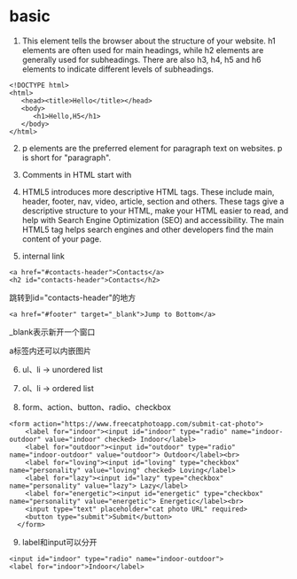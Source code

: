 # basic

1. This element tells the browser about the structure of your website. h1 elements are often used for main headings, while h2 elements are generally used for subheadings. There are also h3, h4, h5 and h6 elements to indicate different levels of subheadings.
```
<!DOCTYPE html>
<html>
   <head><title>Hello</title></head>
   <body>
      <h1>Hello,H5</h1>
   </body>
</html>
```

2. p elements are the preferred element for paragraph text on websites. p is short for "paragraph".

3. Comments in HTML start with <!-- and end with a -->

4. HTML5 introduces more descriptive HTML tags. These include main, header, footer, nav, video, article, section and others. These tags give a descriptive structure to your HTML, make your HTML easier to read, and help with Search Engine Optimization (SEO) and accessibility. The main HTML5 tag helps search engines and other developers find the main content of your page.

5. internal link
```
<a href="#contacts-header">Contacts</a> 
<h2 id="contacts-header">Contacts</h2>
```
跳转到id="contacts-header"的地方

```
<a href="#footer" target="_blank">Jump to Bottom</a>
```
_blank表示新开一个窗口

a标签内还可以内嵌图片

6. ul、li   -> unordered list

7. ol、li -> ordered list

8. form、action、button、radio、checkbox
```
<form action="https://www.freecatphotoapp.com/submit-cat-photo">
    <label for="indoor"><input id="indoor" type="radio" name="indoor-outdoor" value="indoor" checked> Indoor</label>
    <label for="outdoor"><input id="outdoor" type="radio" name="indoor-outdoor" value="outdoor"> Outdoor</label><br>
    <label for="loving"><input id="loving" type="checkbox" name="personality" value="loving" checked> Loving</label>
    <label for="lazy"><input id="lazy" type="checkbox" name="personality" value="lazy"> Lazy</label>
    <label for="energetic"><input id="energetic" type="checkbox" name="personality" value="energetic"> Energetic</label><br>
    <input type="text" placeholder="cat photo URL" required>
    <button type="submit">Submit</button>
  </form>
```
  

9. label和input可以分开
```
<input id="indoor" type="radio" name="indoor-outdoor">
<label for="indoor">Indoor</label>
```
